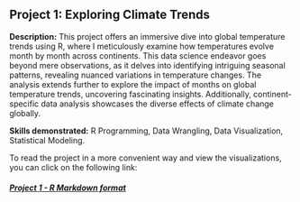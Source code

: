 ## Project 1: Exploring Climate Trends

**Description:** This project offers an immersive dive into global temperature trends using R, where I meticulously examine how temperatures evolve month by
month across continents. This data science endeavor goes beyond mere observations, as it delves into identifying intriguing seasonal patterns, revealing
nuanced variations in temperature changes. The analysis extends further to explore the impact of months on global temperature trends, uncovering fascinating
insights. Additionally, continent-specific data analysis showcases the diverse effects of climate change globally.

**Skills demonstrated:**
R Programming, Data Wrangling, Data Visualization, Statistical Modeling.

To read the project in a more convenient way and view the visualizations, you can click on the following link:
##### [Project 1 - R Markdown format](https://rpubs.com/TalKadosh/ContinentTemperature)
